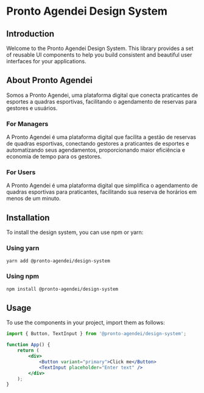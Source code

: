 # Pronto Agendei Design System
## Introduction

Welcome to the Pronto Agendei Design System. This library provides a set of reusable UI components to help you build consistent and beautiful user interfaces for your applications.

## About Pronto Agendei

Somos a Pronto Agendei, uma plataforma digital que conecta praticantes de esportes a quadras esportivas, facilitando o agendamento de reservas para gestores e usuários.

### For Managers

A Pronto Agendei é uma plataforma digital que facilita a gestão de reservas de quadras esportivas, conectando gestores a praticantes de esportes e automatizando seus agendamentos, proporcionando maior eficiência e economia de tempo para os gestores.

### For Users

A Pronto Agendei é uma plataforma digital que simplifica o agendamento de quadras esportivas para praticantes, facilitando sua reserva de horários em menos de um minuto.

## Installation

To install the design system, you can use npm or yarn:

### Using yarn
```bash
yarn add @pronto-agendei/design-system
```

### Using npm
```bash
npm install @pronto-agendei/design-system
```

## Usage

To use the components in your project, import them as follows:

```jsx
import { Button, TextInput } from '@pronto-agendei/design-system';

function App() {
    return (
        <div>
            <Button variant="primary">Click me</Button>
            <TextInput placeholder="Enter text" />
        </div>
    );
}
```